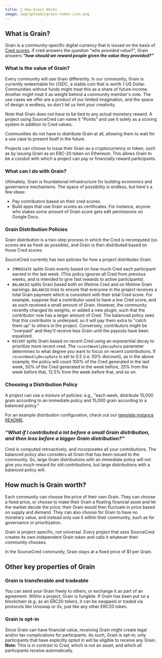 ```yaml
---
title: 🌾 How Grain Works
image: img/uploads/grain-token-icon.png
---
```


## What is Grain?

Grain is a community-specific digital currency that is issued on the basis of
[Cred scores](https://sourcecred.io/docs/beta/cred). If cred answers the
question "_who provided value_?", Grain answers **_"how should we reward people
given the value they provided?"_**

### What is the value of Grain?

Every community will use Grain differently. In our community, Grain is currently
redeemable for USDC, a stable coin that is worth 1 US Dollar. Communities
without funds might treat this as a share of future income. Another might treat
it as weight behind a community member's vote. The use cases we offer are a
product of our limited imagination, and the space of design is endless, so don't
let us limit your creativity.

Note that Grain does not _have_ to be tied to any actual monetary reward. A
project using SourceCred can name it “Points” and use it solely as a scoring
system in addition to Cred values.

Communities do not have to distribute Grain at all, allowing them to wait for a
use case to present itself in the future.

Projects can choose to issue their Grain as a cryptocurrency or token, such as
by issuing Grain as an ERC-20 token on Ethereum. This allows Grain to be a
conduit with which a project can pay or financially reward participants.

### What can I do with Grain?

Ultimately, Grain is foundational infrastructure for building economics and
governance mechanisms. The space of possibility is endless, but here's a few
ideas:

- Pay contributors based on their cred scores.
- Build apps that use Grain scores as certificates. For instance, anyone who
  stakes some amount of Grain score gets edit permissions on Google Docs.

### Grain Distribution Policies

Grain distribution is a two-step process in which the Cred is recomputed (so
scores are as fresh as possible), and Grain is then distributed based on those
Cred scores.

SourceCred currently has two policies for how a project distributes Grain:

- `IMMEDIATE` splits Grain evenly based on how much Cred each participant earned
  in the last week. (This policy ignores all Cred from previous weeks, and is
  intended to give fast rewards to active participants).
- `BALANCED` splits Grain based both on lifetime Cred and on lifetime Grain
  earnings. `BALANCED` tries to ensure that everyone in the project receives a
  total Grain payment which is consistent with their total Cred score. For
  example, suppose that a contributor used to have a low Cred score, and as such
  received a small amount of Grain. However, the community recently changed its
  weights, or added a new plugin, such that the contributor now has a larger
  amount of Cred. The balanced policy sees that this contributor is underpaid,
  so it will pay them extra to "catch them up" to others in the project.
  Conversely, contributors might be "overpaid" and they'll receive less Grain
  until the payouts have been equalized.
- `RECENT` splits Grain based on recent Cred using an exponential decay to
  prioritize more recent cred. The `recentWeeklyDecayRate` parameter determines
  to what degree you want to focus on recent contributions. If
  `recentWeeklyDecayRate` is set to 0.5 (i.e. 50% discount), as in the above
  example, the policy will count 100% of the Cred generated in the last week,
  50% of the Cred generated in the week before, 25% from the week before that,
  12.5% from the week before that, and so on.

### Choosing a Distribution Policy

A project can use a mixture of policies: e.g., "each week, distribute 10,000
grain according to an immediate policy and 15,000 grain according to a balanced
policy."

For an example distribution configuration, check out our
[template instance README](https://github.com/sourcecred/template-instance#distributing-grain).

### _“What if I contributed a lot before a small Grain distribution, and then less before a bigger Grain distribution?”_

Cred is computed retroactively, and incorporates all your contributions. The
balanced policy also considers all Grain that has been issued to the community.
So, large Grain distributions with an immediate policy will not give you much
reward for old contributions, but large distributions with a balanced policy
will.

## How much is Grain worth?

Each community can choose the price of their own Grain. They can choose a fixed
price, or choose to make their Grain a floating financial asset and let the
market decide the price; their Grain would then fluctuate in price based on
supply and demand. They can also choose for Grain to have no monetary value, and
instead only use it within their community, such as for governance or
prioritization.

Grain is project-specific, not universal. Every project that uses SourceCred
creates its own independent Grain token and calls it whatever their community
chooses.

In the SourceCred community, Grain stays at a fixed price of \$1 per Grain.

## Other key properties of Grain

### Grain is transferable and tradeable

You can send your Grain freely to others, or exchange it as part of an
agreement. Within a project, Grain is fungible. If Grain has been put on a
blockchain (e.g. as an ERC20 token), it can be swapped or traded via protocols
like Uniswap or 0x, just like any other ERC20 token.

### Grain is opt-in

Since Grain can have financial value, receiving Grain might create legal and/or
tax complications for participants. As such, Grain is opt-in; only participants
that have explicitly opted in will be eligible to receive any Grain. **Note:**
This is in contrast to Cred, which is _not_ an asset, and which all participants
receive automatically.
